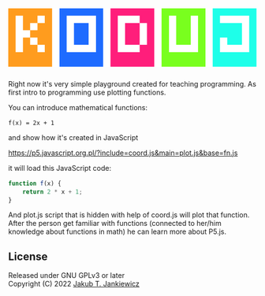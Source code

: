 <h1 align="center">
  <img src="https://github.com/jcubic/koduj/blob/master/assets/logo.svg?raw=true"
       alt="Logo of Koduj p5.js coding platform" />
</h1>

Right now it's very simple playground created for teaching programming.
As first intro to programming use plotting functions.

You can introduce mathematical functions:

```
f(x) = 2x + 1
```

and show how it's created in JavaScript

https://p5.javascript.org.pl/?include=coord.js&main=plot.js&base=fn.js

it will load this JavaScript code:

```javascript
function f(x) {
    return 2 * x + 1;
}
```

And plot.js script that is hidden with help of coord.js will plot that function.
After the person get familiar with functions (connected to her/him knowledge about
functions in math) he can learn more about P5.js.


## License
Released under GNU GPLv3 or later<br/>
Copyright (C) 2022 [Jakub T. Jankiewicz](https://jakub.jankiewicz.org)
